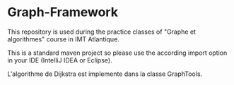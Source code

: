 # Graph-Framework

This repository is used during the practice classes of "Graphe et algorithmes" course in IMT Atlantique.

This is a standard maven project so please use the according import option in your IDE (IntelliJ IDEA or Eclipse).


L'algorithme de Dijkstra est implemente dans la classe GraphTools.
